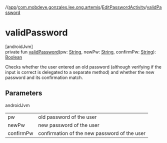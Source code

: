 //[app](../../../index.md)/[com.mobdeve.gonzales.lee.ong.artemis](../index.md)/[EditPasswordActivity](index.md)/[validPassword](valid-password.md)

# validPassword

[androidJvm]\
private fun [validPassword](valid-password.md)(pw: [String](https://kotlinlang.org/api/latest/jvm/stdlib/kotlin/-string/index.html), newPw: [String](https://kotlinlang.org/api/latest/jvm/stdlib/kotlin/-string/index.html), confirmPw: [String](https://kotlinlang.org/api/latest/jvm/stdlib/kotlin/-string/index.html)): [Boolean](https://kotlinlang.org/api/latest/jvm/stdlib/kotlin/-boolean/index.html)

Checks whether the user entered an old password (although verifying if the input is correct is delegated to a separate method) and whether the new password and its confirmation match.

## Parameters

androidJvm

| | |
|---|---|
| pw | old password of the user |
| newPw | new password of the user |
| confirmPw | confirmation of the new password of the user |
